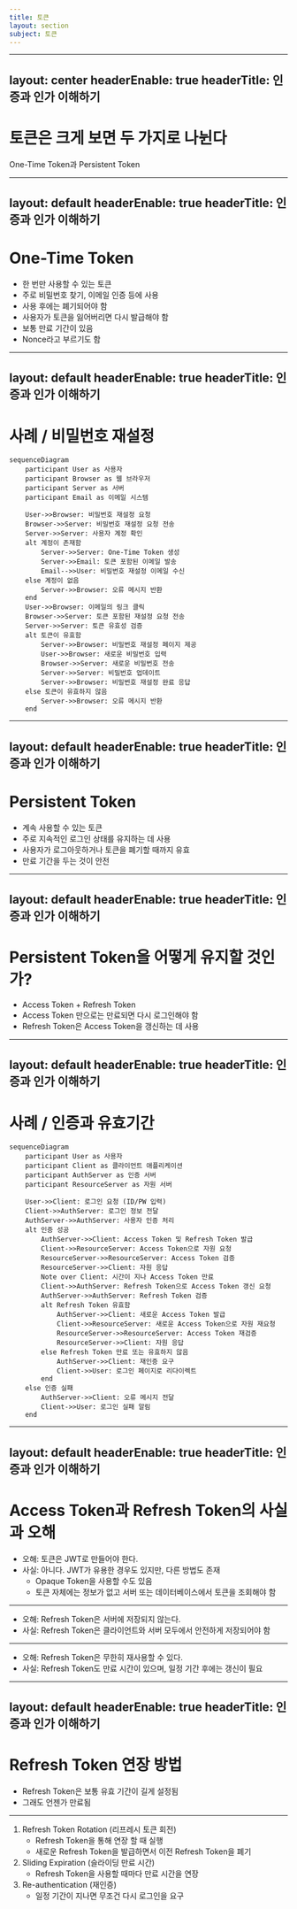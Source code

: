 ```yaml
---
title: 토큰
layout: section
subject: 토큰
---
```


---
layout: center
headerEnable: true
headerTitle: 인증과 인가 이해하기
---

# 토큰은 크게 보면 두 가지로 나뉜다

One-Time Token과 Persistent Token

---
layout: default
headerEnable: true
headerTitle: 인증과 인가 이해하기
---

# One-Time Token

* 한 번만 사용할 수 있는 토큰
* 주로 비밀번호 찾기, 이메일 인증 등에 사용
* 사용 후에는 폐기되어야 함
* 사용자가 토큰을 잃어버리면 다시 발급해야 함
* 보통 만료 기간이 있음
* Nonce라고 부르기도 함

---
layout: default
headerEnable: true
headerTitle: 인증과 인가 이해하기
---

# 사례 / 비밀번호 재설정

```mermaid  {scale: 0.35}
sequenceDiagram
    participant User as 사용자
    participant Browser as 웹 브라우저
    participant Server as 서버
    participant Email as 이메일 시스템

    User->>Browser: 비밀번호 재설정 요청
    Browser->>Server: 비밀번호 재설정 요청 전송
    Server->>Server: 사용자 계정 확인
    alt 계정이 존재함
        Server->>Server: One-Time Token 생성
        Server->>Email: 토큰 포함된 이메일 발송
        Email-->>User: 비밀번호 재설정 이메일 수신
    else 계정이 없음
        Server->>Browser: 오류 메시지 반환
    end
    User->>Browser: 이메일의 링크 클릭
    Browser->>Server: 토큰 포함된 재설정 요청 전송
    Server->>Server: 토큰 유효성 검증
    alt 토큰이 유효함
        Server->>Browser: 비밀번호 재설정 페이지 제공
        User->>Browser: 새로운 비밀번호 입력
        Browser->>Server: 새로운 비밀번호 전송
        Server->>Server: 비밀번호 업데이트
        Server->>Browser: 비밀번호 재설정 완료 응답
    else 토큰이 유효하지 않음
        Server->>Browser: 오류 메시지 반환
    end
```

---
layout: default
headerEnable: true
headerTitle: 인증과 인가 이해하기
---

# Persistent Token

* 계속 사용할 수 있는 토큰
* 주로 지속적인 로그인 상태를 유지하는 데 사용
* 사용자가 로그아웃하거나 토큰을 폐기할 때까지 유효
* 만료 기간을 두는 것이 안전

---
layout: default
headerEnable: true
headerTitle: 인증과 인가 이해하기
---

# Persistent Token을 어떻게 유지할 것인가?

* Access Token + Refresh Token
* Access Token 만으로는 만료되면 다시 로그인해야 함
* Refresh Token은 Access Token을 갱신하는 데 사용

---
layout: default
headerEnable: true
headerTitle: 인증과 인가 이해하기
---

# 사례 / 인증과 유효기간

```mermaid  {scale: 0.35}
sequenceDiagram
    participant User as 사용자
    participant Client as 클라이언트 애플리케이션
    participant AuthServer as 인증 서버
    participant ResourceServer as 자원 서버

    User->>Client: 로그인 요청 (ID/PW 입력)
    Client->>AuthServer: 로그인 정보 전달
    AuthServer->>AuthServer: 사용자 인증 처리
    alt 인증 성공
        AuthServer->>Client: Access Token 및 Refresh Token 발급
        Client->>ResourceServer: Access Token으로 자원 요청
        ResourceServer->>ResourceServer: Access Token 검증
        ResourceServer->>Client: 자원 응답
        Note over Client: 시간이 지나 Access Token 만료
        Client->>AuthServer: Refresh Token으로 Access Token 갱신 요청
        AuthServer->>AuthServer: Refresh Token 검증
        alt Refresh Token 유효함
            AuthServer->>Client: 새로운 Access Token 발급
            Client->>ResourceServer: 새로운 Access Token으로 자원 재요청
            ResourceServer->>ResourceServer: Access Token 재검증
            ResourceServer->>Client: 자원 응답
        else Refresh Token 만료 또는 유효하지 않음
            AuthServer->>Client: 재인증 요구
            Client->>User: 로그인 페이지로 리다이렉트
        end
    else 인증 실패
        AuthServer->>Client: 오류 메시지 전달
        Client->>User: 로그인 실패 알림
    end
```

---
layout: default
headerEnable: true
headerTitle: 인증과 인가 이해하기
---

# Access Token과 Refresh Token의 사실과 오해

* 오해: 토큰은 JWT로 만들어야 한다.
* 사실: 아니다. JWT가 유용한 경우도 있지만, 다른 방법도 존재
    * Opaque Token을 사용할 수도 있음
    * 토큰 자체에는 정보가 없고 서버 또는 데이터베이스에서 토큰을 조회해야 함

- - -

* 오해: Refresh Token은 서버에 저장되지 않는다.
*	사실: Refresh Token은 클라이언트와 서버 모두에서 안전하게 저장되어야 함

- - -

* 오해: Refresh Token은 무한히 재사용할 수 있다.
* 사실: Refresh Token도 만료 시간이 있으며, 일정 기간 후에는 갱신이 필요


---
layout: default
headerEnable: true
headerTitle: 인증과 인가 이해하기
---

# Refresh Token 연장 방법

* Refresh Token은 보통 유효 기간이 길게 설정됨
* 그래도 언젠가 만료됨

- - -

1. Refresh Token Rotation (리프레시 토큰 회전)
    * Refresh Token을 통해 연장 할 때 실행
    * 새로운 Refresh Token을 발급하면서 이전 Refresh Token을 폐기
2. Sliding Expiration (슬라이딩 만료 시간)
    * Refresh Token을 사용할 때마다 만료 시간을 연장
3. Re-authentication (재인증)
    * 일정 기간이 지나면 무조건 다시 로그인을 요구

